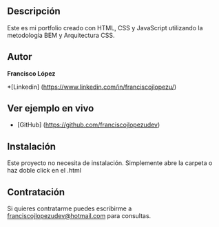 ## Descripción
Este es mi portfolio creado con HTML, CSS y JavaScript utilizando la metodología BEM y Arquitectura CSS.

## Autor
**Francisco López**

 *[Linkedin] (https://www.linkedin.com/in/franciscojlopezu/)

## Ver ejemplo en vivo
 - [GitHub] (https://github.com/franciscojlopezudev)

## Instalación
Este proyecto no necesita de instalación. Simplemente abre la carpeta  o haz doble click en el .html

## Contratación
Si quieres contratarme puedes escribirme a franciscojlopezudev@hotmail.com para consultas.


